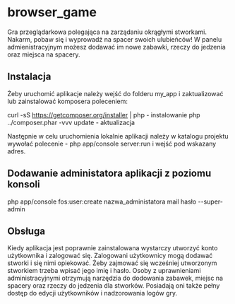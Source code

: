 # browser_game
 
Gra przeglądarkowa polegająca na zarządaniu okrągłymi stworkami. Nakarm, pobaw się i wyprowadź na spacer swoich ulubieńców! W panelu admienistracyjnym możesz dodawać im nowe zabawki, rzeczy do jedzenia oraz miejsca na spacery.

## Instalacja

Żeby uruchomić aplikacje należy wejść do folderu my_app i zaktualizować lub zainstalować komposera poleceniem:

curl -sS https://getcomposer.org/installer | php - instalowanie
php ../composer.phar -vvv update - aktualizacja

Następnie w celu uruchomienia lokalnie aplikacji należy w katalogu projektu wywołać polecenie - php app/console server:run i wejść pod wskazany adres.

Dodawanie administatora aplikacji z poziomu konsoli
---------------------------------------------------
 php app/console fos:user:create nazwa_administatora mail hasło --super-admin 
 
Obsługa
 -------
Kiedy aplikacja jest poprawnie zainstalowana wystarczy utworzyć konto użytkownika i zalogować się. Zalogowani użytkownicy mogą dodawać stworki i się nimi opiekować. Żeby zajmować się wcześniej utworzonym stworkiem trzeba wpisać jego imię i hasło.
Osoby z uprawnieniami administracyjnymi otrzymują narzędzia do dodowania zabawek, miejsc na spacery oraz rzeczy do jedzenia dla stworków. Posiadają oni także pełny dostęp do edycji użytkowników i nadzorowania logów gry.

